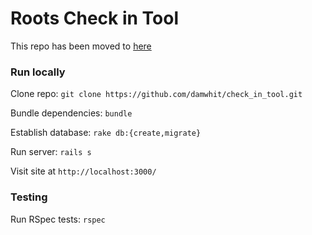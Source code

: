 # Roots Check in Tool

This repo has been moved to [here](https://github.com/rootselementary/check_in_tool_rails)

### Run locally

Clone repo: `git clone https://github.com/damwhit/check_in_tool.git`

Bundle dependencies: `bundle`

Establish database: `rake db:{create,migrate}`

Run server: `rails s`

Visit site at `http://localhost:3000/`

### Testing

Run RSpec tests: `rspec`
